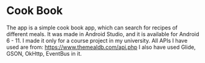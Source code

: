 # Cook Book
The app is a simple cook book app, which can search for recipes of different meals.
It was made in Android Studio, and it is available for Android 6 - 11.
I made it only for a course project in my university.
All APIs I have used are from:  https://www.themealdb.com/api.php
I also have used Glide, GSON, OkHttp, EventBus in it.
